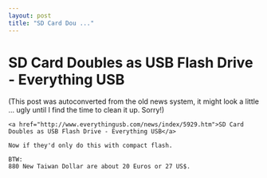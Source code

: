 ```yaml
---
layout: post
title: "SD Card Dou ..."
---
```

<h1>SD Card Doubles as USB Flash Drive - Everything USB</h1>
(This post was autoconverted from the old news system,
it might look a little ... ugly until I find the time
to clean it up.
Sorry!)

    <a href="http://www.everythingusb.com/news/index/5929.htm">SD Card Doubles as USB Flash Drive - Everything USB</a>
    
    Now if they'd only do this with compact flash.
    
    BTW:
    880 New Taiwan Dollar are about 20 Euros or 27 US$.
    
    

